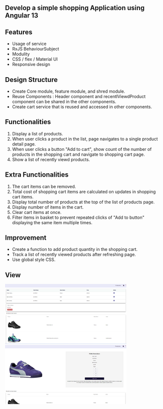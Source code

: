 Develop a simple shopping Application using Angular 13 
---
## Features 

  * Usage of service
  * RxJS BehaviourSubject
  * Modulity
  * CSS / flex /  Material UI
  * Responsive design

## Design Structure
  * Create Core module, feature module, and shred module.
  * Reuse Components : Header component and recentlViewdProduct component can be shared in the other components.
  * Create cart service that is reused and accessed in other components.

## Functionalities
 1. Display a list of products. 
 2. When user clicks a product in the list, page navigates to a single product detail page.
 3. When user clicks a button "Add to cart", show count of the number of products in the shopping cart and navigate to shopping cart page.
 4. Show a list of recently viewd products.

## Extra Functionalities
1. The cart items can be removed.
2. Total cost of shopping cart items are calculated on updates in shopping cart items.
3. Display total number of products at the top of the list of products page.
4. Display number of items in the cart.
5. Clear cart items at once.
6. Filter items in basket to prevent repeated clicks of "Add to button" displaying the same item multiple times.


## Improvement
* Create a function to add product quantity in the shopping cart.
* Track a list of recently viewed products after refreshing page.
* Use global style CSS.

## View

<img src="/src/assets/images/cart1.png" width="400" > <img src="/src/assets/images/detail.png" width="400" >

